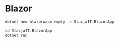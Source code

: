 # Blazor


~~~ bash
dotnet new blazorwasm-empty -o StacjaIT.BlazorApp
~~~ 

~~~ bash
cd StacjaIT.BlazorApp
dotnet run
~~~ 



